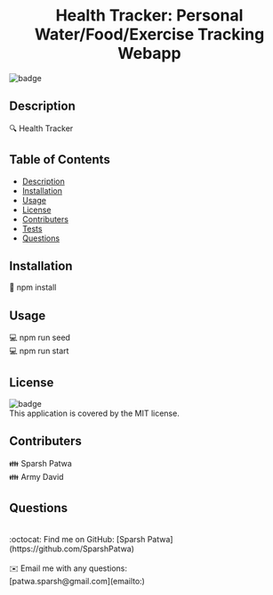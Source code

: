 
<h1 align="center">Health Tracker: Personal Water/Food/Exercise Tracking Webapp</h1>

![badge](https://img.shields.io/badge/license-MIT-brightgreen)<br />

## Description
🔍 Health Tracker

## Table of Contents
- [Description](#description)
- [Installation](#installation)
- [Usage](#usage)
- [License](#license)
- [Contributers](#contributers)
- [Tests](#tests)
- [Questions](#questions)

## Installation
💾 npm install  

## Usage
💻 npm run seed  
💻 npm run start  

## License
![badge](https://img.shields.io/badge/license-MIT-brightgreen)
<br />
This application is covered by the MIT license. 

## Contributers
👪 Sparsh Patwa  
👪 Army David  

## Questions
<br />
:octocat: Find me on GitHub: [Sparsh Patwa](https://github.com/SparshPatwa)<br />
<br />
✉️ Email me with any questions: <br />[patwa.sparsh@gmail.com](emailto:)<br />
